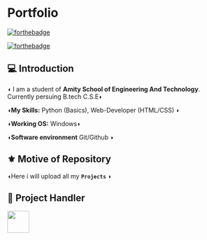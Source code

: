 # Portfolio

[![forthebadge](https://forthebadge.com/images/badges/made-with-python.svg)](https://github.com/muditgupta68/Portfolio/tree/main/Python)

[![forthebadge](https://forthebadge.com/images/badges/validated-html5.svg)](https://github.com/muditgupta68/Portfolio/tree/main/webDev)

##  💻 Introduction
◖ I am a student of **Amity School of Engineering And Technology**. Currently persuing B.tech C.S.E◗

◖**My Skills:**           Python (Basics), Web-Developer (HTML/CSS) ◗

◖**Working OS:**          Windows◗

◖**Software environment** Git/Github ◗

## ⚜️ Motive of Repository
◖Here i will upload all my **```Projects```** ◗

## 🧡 Project Handler
<a href="https://www.linkedin.com/in/mudit-gupta-303994192/"><img src="https://img.icons8.com/plasticine/2x/linkedin.png" width="50px" height="50px"></a>



